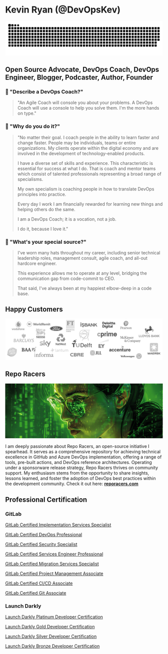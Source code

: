 # Kevin Ryan (@DevOpsKev)

<picture>
  <source media="(prefers-color-scheme: dark)" srcset="https://github.com/DevOpsKev/devopskev/blob/snake/github-contribution-grid-snake-dark.svg" />
  <source media="(prefers-color-scheme: light)" srcset="https://github.com/DevOpsKev/devopskev/blob/snake/github-contribution-grid-snake.svg" />
  <img alt="github-snake" src="https://github.com/DevOpsKev/devopskev/blob/snake/github-contribution-grid-snake-dark.svg" />
</picture>

## Open Source Advocate, DevOps Coach, DevOps Engineer, Blogger, Podcaster, Author, Founder

### 💬  "Describe a DevOps Coach?"

> "An Agile Coach will console you about your problems. A DevOps Coach will use a console to help you solve them. I'm the more hands on type."

### 💬  "Why do you do it?"

>"No matter their goal. I coach people in the ability to learn faster and change faster. People may be individuals, teams or entire organizations. My clients operate within the digital economy and are involved in the development of technology-enabled products. 
>
>I have a diverse set of skills and experience. This characteristic is essential for success at what I do. That is coach and mentor teams which consist of talented professionals representing a broad range of specialisms.
>
>My own specialism is coaching people in how to translate DevOps principles into practice.
>
>Every day I work I am financially rewarded for learning new things and helping others do the same.
>
>I am a DevOps Coach; it is a vocation, not a job.
>
>I do it, because I love it."

### 💬  "What's your special source?"
>I've worn many hats throughout my career, including senior technical leadership roles, management consult, agile coach, and all-out hardcore engineer.
>
>This experience allows me to operate at any level, bridging the communication gap from code-commit to CEO.
>
>That said, I've always been at my happiest elbow-deep in a code base.

## Happy Customers
<a href="https://reporacers.com">
  <img alt="repo-racers" src="https://github.com/DevOpsKev/devopskev/blob/main/images/logos_clients.png" />
</a>

## Repo Racers
<a href="https://reporacers.com">
  <img alt="repo-racers" src="https://github.com/DevOpsKev/devopskev/blob/main/images/radia_perlman.png" />
</a>

I am deeply passionate about Repo Racers, an open-source initiative I spearhead. It serves as a comprehensive repository for achieving technical excellence in GitHub and Azure DevOps implementation, offering a range of tools, pre-built actions, and DevOps reference architectures.
Operating under a sponsorware release strategy, Repo Racers thrives on community support.
My enthusiasm stems from the opportunity to share insights, lessons learned, and foster the adoption of DevOps best practices within the development community.
Check it out here: **[reporacers.com](https://reporacers.com/)**

## Professional Certification

### GitLab

[GitLab Certified Implementation Services Specialist](https://www.credly.com/badges/e26a2c43-089b-46fb-9529-2e7133ae2285/public_url)

[GitLab Certified DevOps Professional](https://www.credly.com/badges/73b62343-d671-4477-b412-2d833dc4ea42/public_url
)

[GitLab Certified Security Specialist](https://www.credly.com/badges/a64f651f-aa8c-4000-bf6e-9e5d3070dcb6/public_url)

[GitLab Certified Services Engineer Professional](https://www.credly.com/badges/90be4ffc-c869-4d0c-8143-99fcbe7099d5/public_url)


[GitLab Certified Migration Services Specialist](https://www.credly.com/badges/5ed58594-5438-45df-b57a-f2f8ef7435eb/public_url)

[GitLab Certified Project Management Associate](https://www.credly.com/badges/1038337d-fbe1-4150-85e1-1e8de4fa5c5c/public_url)

[GitLab Certified CI/CD Associate](https://www.credly.com/badges/9340463c-a5d4-418e-9342-c18b145344e4/public_url)

[GitLab Certified Git Associate](https://www.credly.com/badges/83b43694-a551-4f0b-81aa-b3f17d2bb3cf/public_url)

### Launch Darkly

[Launch Darkly Platinum Developer Certification](https://verify.skilljar.com/c/b7tc7cjjjdv9)

[Launch Darkly Gold Developer Certification](https://verify.skilljar.com/c/xvvkdsp227on)

[Launch Darkly Silver Developer Certification](https://verify.skilljar.com/c/cw4ix2japf23)

[Launch Darkly Bronze Developer Certification](https://verify.skilljar.com/c/8m35pkrme9s8)
